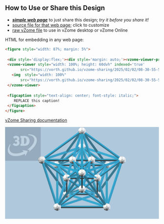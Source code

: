
## How to Use or Share this Design

 - [***simple web page***](<https://vorth.github.io/vzome-sharing/2025/02/02/08-30-55-5-demicube/>) to just share this design; *try it before you share it!*
 - [source file for that web page](<https://github.com/vorth/vzome-sharing/edit/main/2025/02/02/08-30-55-5-demicube/index.md>); click to customize
 - [raw vZome file](<https://raw.githubusercontent.com/vorth/vzome-sharing/main/2025/02/02/08-30-55-5-demicube/5-demicube.vZome>) to use in vZome desktop or vZome Online
 
 HTML for embedding in any web page:
 ```html
<figure style="width: 87%; margin: 5%">
  
  <div style='display:flex;'><div style='margin: auto;'><vzome-viewer-previous load-camera='true' label='prev step'></vzome-viewer-previous><vzome-viewer-next load-camera='true' label='next step'></vzome-viewer-next></div></div>
  <vzome-viewer style="width: 100%; height: 60dvh" indexed='true'
        src="https://vorth.github.io/vzome-sharing/2025/02/02/08-30-55-5-demicube/5-demicube.vZome" >
    <img  style="width: 100%"
        src="https://vorth.github.io/vzome-sharing/2025/02/02/08-30-55-5-demicube/5-demicube.png" >
  </vzome-viewer>

  <figcaption style="text-align: center; font-style: italic;">
     REPLACE this caption!
  </figcaption>
</figure>

 ```

[vZome Sharing documentation](https://vzome.github.io/vzome/sharing.html#how-it-works)

![Image](<5-demicube.png>)

